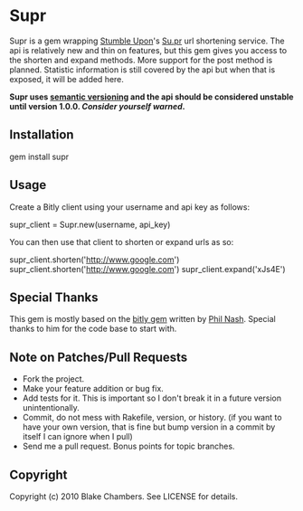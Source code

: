 Supr
====

Supr is a gem wrapping [Stumble Upon][su]'s [Su.pr][supr] url shortening service.  The api is relatively new 
and thin on features, but this gem gives you access to the shorten and expand methods.  More 
support for the post method is planned.  Statistic information is still covered by the api 
but when that is exposed, it will be added here. 

**Supr uses [semantic versioning][semvar] and the api should be considered unstable until version 1.0.0. 
*Consider yourself warned*.**

Installation
------------

gem install supr

Usage
-----

Create a Bitly client using your username and api key as follows:

supr\_client = Supr.new(username, api_key)

You can then use that client to shorten or expand urls as so:

supr\_client.shorten('http://www.google.com')
supr\_client.shorten('http://www.google.com')
supr\_client.expand('xJs4E')

Special Thanks
--------------

This gem is mostly based on the [bitly gem][bitly] written by [Phil Nash][phil].  Special
thanks to him for the code base to start with.  

Note on Patches/Pull Requests
-----------------------------

* Fork the project.
* Make your feature addition or bug fix.
* Add tests for it. This is important so I don't break it in a
  future version unintentionally.
* Commit, do not mess with Rakefile, version, or history.
  (if you want to have your own version, that is fine but bump version in a commit 
  by itself I can ignore when I pull)
* Send me a pull request. Bonus points for topic branches.

Copyright
---------

Copyright (c) 2010 Blake Chambers. See LICENSE for details.

[phil]:   http://github.com/philnash
[bitly]:  http://github.com/philnash/bitly
[semvar]: http://semver.org/
[su]:     http://www.stumbleupon.com/ "Stumble Upon"
[supr]:   http://su.pr/ "Su.pr"